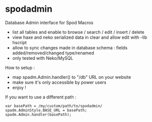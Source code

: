 spodadmin
=========

Database Admin interface for Spod Macros

  * list all tables and enable to browse / search / edit / insert / delete
  * view haxe and neko serialized data in clear and allow edit with -lib hscript
  * allow to sync changes made in database schema : fields added/removed/changed type/renamed
  * only tested with Neko/MySQL

How to setup :

  * map spadm.Admin.handler() to "/db" URL on your website
  * make sure it's only accessible by power users
  * enjoy !

If you want to use a different path :

	var basePath = /my/custom/path/to/spodadmin/
	spadm.AdminStyle.BASE_URL = basePath;
	spadm.Admin.handler(basePath);